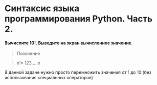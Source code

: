 # Синтаксис языка программирования Python. Часть 2.
#### Вычислите 10!. Выведите на экран вычисленное значение.
> Пояснение

> n!= 1*2*3.....n

В данной задаче нужно просто перемножить значения от 1 до 10 (без использования специальных операторов)
